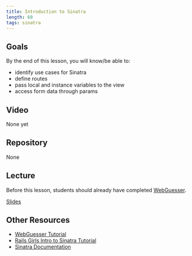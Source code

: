 ```yaml
---
title: Introduction to Sinatra
length: 60
tags: sinatra
---
```


## Goals

By the end of this lesson, you will know/be able to:

* identify use cases for Sinatra
* define routes
* pass local and instance variables to the view
* access form data through params

## Video

None yet

## Repository

None

## Lecture

Before this lesson, students should already have completed [WebGuesser](http://tutorials.jumpstartlab.com/projects/web_guesser.html). 

[Slides](https://www.dropbox.com/s/6kulbxu31w3bwml/intro_to_sinatra.key?dl=0)

## Other Resources

* [WebGuesser Tutorial](http://tutorials.jumpstartlab.com/projects/web_guesser.html)
* [Rails Girls Intro to Sinatra Tutorial](http://guides.railsgirls.com/sinatra-app/)
* [Sinatra Documentation](http://www.sinatrarb.com/intro.html)